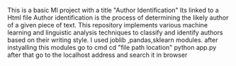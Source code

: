 This is a basic Ml project with a title "Author Identification" 
Its linked to a Html file 
Author identification is the process of determining the likely author of a given piece of text. This repository implements various machine learning and linguistic analysis techniques to classify and identify authors based on their writing style.
I used joblib ,pandas,sklearn modules.
after instyalling this modules go to cmd
      cd "file path location"
      python app.py
      after that go to the localhost address and search it in browser
